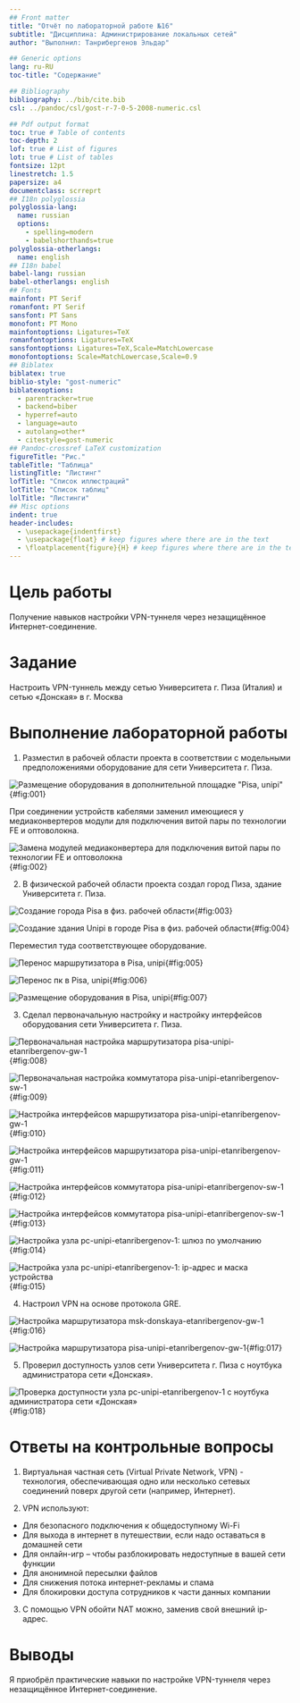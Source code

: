 ```yaml
---
## Front matter
title: "Отчёт по лабораторной работе №16"
subtitle: "Дисциплина: Администрирование локальных сетей"
author: "Выполнил: Танрибергенов Эльдар"

## Generic options
lang: ru-RU
toc-title: "Содержание"

## Bibliography
bibliography: ../bib/cite.bib
csl: ../pandoc/csl/gost-r-7-0-5-2008-numeric.csl

## Pdf output format
toc: true # Table of contents
toc-depth: 2
lof: true # List of figures
lot: true # List of tables
fontsize: 12pt
linestretch: 1.5
papersize: a4
documentclass: scrreprt
## I18n polyglossia
polyglossia-lang:
  name: russian
  options:
	- spelling=modern
	- babelshorthands=true
polyglossia-otherlangs:
  name: english
## I18n babel
babel-lang: russian
babel-otherlangs: english
## Fonts
mainfont: PT Serif
romanfont: PT Serif
sansfont: PT Sans
monofont: PT Mono
mainfontoptions: Ligatures=TeX
romanfontoptions: Ligatures=TeX
sansfontoptions: Ligatures=TeX,Scale=MatchLowercase
monofontoptions: Scale=MatchLowercase,Scale=0.9
## Biblatex
biblatex: true
biblio-style: "gost-numeric"
biblatexoptions:
  - parentracker=true
  - backend=biber
  - hyperref=auto
  - language=auto
  - autolang=other*
  - citestyle=gost-numeric
## Pandoc-crossref LaTeX customization
figureTitle: "Рис."
tableTitle: "Таблица"
listingTitle: "Листинг"
lofTitle: "Список иллюстраций"
lotTitle: "Список таблиц"
lolTitle: "Листинги"
## Misc options
indent: true
header-includes:
  - \usepackage{indentfirst}
  - \usepackage{float} # keep figures where there are in the text
  - \floatplacement{figure}{H} # keep figures where there are in the text
---
```



# Цель работы

Получение навыков настройки VPN-туннеля через незащищённое Интернет-соединение.


# Задание

Настроить VPN-туннель между сетью Университета г. Пиза (Италия) и сетью «Донская» в г. Москва



# Выполнение лабораторной работы


1. Разместил в рабочей области проекта в соответствии с модельными предположениями оборудование для сети Университета г. Пиза.

![Размещение оборудования в дополнительной площадке "Pisa, unipi"](../images/0.0.png){#fig:001}

При соединении устройств кабелями заменил имеющиеся у медиаконвертеров модули для подключения витой пары по технологии FE и оптоволокна.


![Замена модулей медиаконвертера для подключения витой пары по технологии FE и оптоволокна](../images/1.1.png){#fig:002}





2. В физической рабочей области проекта создал город Пиза, здание Университета г. Пиза. 

![Создание города Pisa в физ. рабочей области](../images/2.0.png){#fig:003}

![Создание здания Unipi в городе Pisa в физ. рабочей области](../images/2.1.png){#fig:004}


Переместил туда соответствующее оборудование.

![Перенос маршрутизатора в Pisa, unipi](../images/2.2.png){#fig:005}

![Перенос пк в Pisa, unipi](../images/2.3.png){#fig:006}


![Размещение оборудования в Pisa, unipi](../images/2.4.png){#fig:007}



3. Сделал первоначальную настройку и настройку интерфейсов оборудования сети Университета г. Пиза.

![Первоначальная настройка маршрутизатора pisa-unipi-etanribergenov-gw-1](../images/3.0.png){#fig:008}

![Первоначальная настройка коммутатора pisa-unipi-etanribergenov-sw-1](../images/3.1.png){#fig:009}

![Настройка интерфейсов маршрутизатора pisa-unipi-etanribergenov-gw-1](../images/3.2.png){#fig:010}

![Настройка интерфейсов маршрутизатора pisa-unipi-etanribergenov-gw-1](../images/3.3.png){#fig:011}

![Настройка интерфейсов коммутатора pisa-unipi-etanribergenov-sw-1](../images/3.4.png){#fig:012}

![Настройка интерфейсов коммутатора pisa-unipi-etanribergenov-sw-1](../images/3.5.png){#fig:013}

![Настройка узла pc-unipi-etanribergenov-1: шлюз по умолчанию](../images/3.6.png){#fig:014}

![Настройка узла pc-unipi-etanribergenov-1: ip-адрес и маска устройства](../images/3.7.png){#fig:015}



4. Настроил VPN на основе протокола GRE.

![Настройка маршрутизатора msk-donskaya-etanribergenov-gw-1](../images/4.0.png){#fig:016}

![Настройка маршрутизатора pisa-unipi-etanribergenov-gw-1](../images/5.0.png){#fig:017}




5. Проверил доступность узлов сети Университета г. Пиза с ноутбука администратора сети «Донская».

![Проверка доступности узла pc-unipi-etanribergenov-1 c ноутбука администратора сети «Донская»](../images/6.0.png){#fig:018}




# Ответы на контрольные вопросы


1. Виртуальная частная сеть (Virtual Private Network, VPN) - технология, обеспечивающая одно или несколько сетевых соединений поверх другой сети (например, Интернет).

2. VPN используют: 

- Для безопасного подключения к общедоступному Wi-Fi
- Для выхода в интернет в путешествии, если надо оставаться в домашней сети
- Для онлайн-игр – чтобы разблокировать недоступные в вашей сети функции
- Для анонимной пересылки файлов
- Для снижения потока интернет-рекламы и спама
- Для блокировки доступа сотрудников к части данных компании

3. С помощью VPN обойти NAT можно, заменив свой внешний ip-адрес.


# Выводы

Я приобрёл практические навыки по настройке VPN-туннеля через незащищённое Интернет-соединение.
